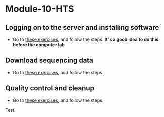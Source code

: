 # Module-10-HTS

## Logging on to the server and installing software

* Go to [these exercises](00-Get_started.md), and follow the steps. **It's a good idea to do this before the computer lab**

## Download sequencing data

* Go to [these exercises](01-Get_fastq_files.md), and follow the steps.

## Quality control and cleanup

* Go to [these exercises](02-QA_fastq_data.md), and follow the steps.

Test
